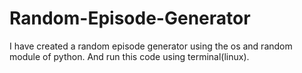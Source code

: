 # Random-Episode-Generator
I have created a random episode generator using the os and random module of python. And run this code using terminal(linux).
